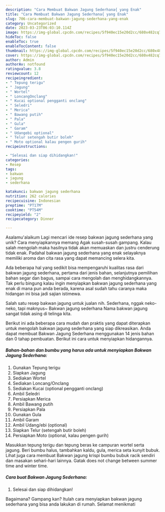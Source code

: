 ```yaml
---
description: "Cara Membuat Bakwan Jagung Sederhana{ yang Enak"
title: "Cara Membuat Bakwan Jagung Sederhana{ yang Enak"
slug: 706-cara-membuat-bakwan-jagung-sederhana-yang-enak
category: Uncategorized
date: 2023-03-23T06:03:10.114Z
image: https://img-global.cpcdn.com/recipes/5f940ec15e20d2cc/680x482cq70/bakwan-jagung-sederhana-foto-resep-utama.jpg
hideToc: false
enableToc: true
enableTocContent: false
thumbnail: https://img-global.cpcdn.com/recipes/5f940ec15e20d2cc/680x482cq70/bakwan-jagung-sederhana-foto-resep-utama.jpg
cover: https://img-global.cpcdn.com/recipes/5f940ec15e20d2cc/680x482cq70/bakwan-jagung-sederhana-foto-resep-utama.jpg
author: Admin
authorAv: notfound
ratingvalue: 3.8
reviewcount: 12
recipeingredient:
- " Tepung terigu"
- " Jagung"
- " Wortel"
- " LoncangOnclang"
- " Kucai optional pengganti onclang"
- " Seledri"
- " Merica"
- " Bawang putih"
- " Pala"
- " Gula"
- " Garam"
- " Udangebi optional"
- " Telur setengah butir boleh"
- " Moto optional kalau pengen gurih"
recipeinstructions:

- "Selesai dan siap dihidangkan!"
categories:
- Resep
tags:
- bakwan
- jagung
- sederhana

katakunci: bakwan jagung sederhana 
nutrition: 262 calories
recipecuisine: Indonesian
preptime: "PT17M"
cooktime: "PT54M"
recipeyield: "2"
recipecategory: Dinner

---
```



Asalamu'alaikum Lagi mencari ide resep bakwan jagung sederhana yang unik? Cara menyiapkannya memang Agak susah-susah gampang. Kalau salah mengolah maka hasilnya tidak akan memuaskan dan justru cenderung tidak enak. Padahal bakwan jagung sederhana yang enak selayaknya memiliki aroma dan cita rasa yang dapat memancing selera kita.


Ada beberapa hal yang sedikit bisa mempengaruhi kualitas rasa dari bakwan jagung sederhana, pertama dari jenis bahan, selanjutnya pemilihan bahan segar dan bagus, sampai cara mengolah dan menghidangkannya. Tak perlu bingung kalau ingin menyiapkan bakwan jagung sederhana yang enak di mana pun anda berada, karena asal sudah tahu caranya maka hidangan ini bisa jadi sajian istimewa.

Salah satu resep bakwan jagung untuk jualan nih. Sederhana, nggak neko-neko, tapi maknyus~ Bakwan jagung sederhana Nama bakwan jagung sangat tidak asing di telinga kita.


Berikut ini ada beberapa cara mudah dan praktis yang dapat diterapkan untuk mengolah bakwan jagung sederhana yang siap dikreasikan. Anda dapat membuat Bakwan Jagung Sederhana menggunakan 14 jenis bahan dan 0 tahap pembuatan. Berikut ini cara untuk menyiapkan hidangannya.

<!--inarticleads1-->

##### Bahan-bahan dan bumbu yang harus ada untuk menyiapkan Bakwan Jagung Sederhana:

1. Gunakan  Tepung terigu
1. Siapkan  Jagung
1. Sediakan  Wortel
1. Sediakan  Loncang/Onclang
1. Sediakan  Kucai (optional pengganti onclang)
1. Ambil  Seledri
1. Persiapkan  Merica
1. Ambil  Bawang putih
1. Persiapkan  Pala
1. Gunakan  Gula
1. Ambil  Garam
1. Ambil  Udang/ebi (optional)
1. Siapkan  Telur (setengah butir boleh)
1. Persiapkan  Moto (optional, kalau pengen gurih)


Masukkan tepung terigu dan tepung beras ke campuran wortel serta jagung. Beri bumbu halus, tambahkan kaldu, gula, merica seta kunyit bubuk. Lihat juga cara membuat Bakwan jagung krispi bumbu bubuk racik sendiri dan masakan sehari-hari lainnya. Gatak does not change between summer time and winter time. 

<!--inarticleads2-->

##### Cara buat Bakwan Jagung Sederhana:


1. Selesai dan siap dihidangkan!



Bagaimana? Gampang kan? Itulah cara menyiapkan bakwan jagung sederhana yang bisa anda lakukan di rumah. Selamat menikmati
